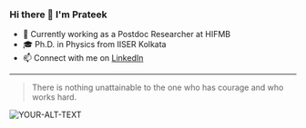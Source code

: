 ### Hi there 👋 I'm Prateek
- 🔭 Currently working as a Postdoc Researcher at HIFMB
- 🎓 Ph.D. in Physics from IISER Kolkata
- 📫 Connect with me on [LinkedIn](https://www.linkedin.com/in/prateek1science/)
---
> There is nothing unattainable to the one who has courage and who works hard.

<picture>
 <source media="(prefers-color-scheme: dark)" srcset="YOUR-DARKMODE-IMAGE">
 <source media="(prefers-color-scheme: light)" srcset="YOUR-LIGHTMODE-IMAGE">
 <img alt="YOUR-ALT-TEXT" src="YOUR-DEFAULT-IMAGE">
</picture>


<!--
**prateek1verma/prateek1verma** is a ✨ _special_ ✨ repository because its `README.md` (this file) appears on your GitHub profile.

Here are some ideas to get you started:

- 🔭 I’m currently working on ...
- 🌱 I’m currently learning ...
- 👯 I’m looking to collaborate on ...
- 🤔 I’m looking for help with ...
- 💬 Ask me about ...
- 📫 How to reach me: ...
- 😄 Pronouns: ...
- ⚡ Fun fact: ...
-->

